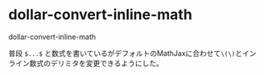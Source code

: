 # dollar-convert-inline-math
dollar-convert-inline-math

普段 `$...$` と数式を書いているがデフォルトのMathJaxに合わせて`\(\)`とインライン数式のデリミタを変更できるようにした。
